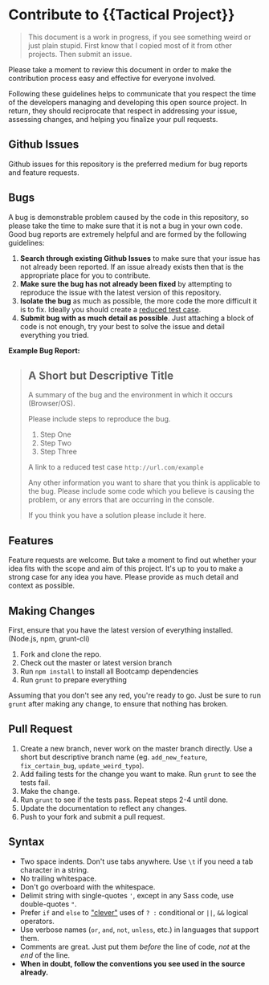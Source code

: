 # Contribute to {{Tactical Project}}

> This document is a work in progress, if you see something weird or just plain stupid. First know that I copied most of it from other projects. Then submit an issue.

Please take a moment to review this document in order to make the contribution process easy and effective for everyone involved.

Following these guidelines helps to communicate that you respect the time of the developers managing and developing this open source project. In return, they should reciprocate that respect in addressing your issue, assessing changes, and helping you finalize your pull requests.

## Github Issues

Github issues for this repository is the preferred medium for bug reports and feature requests.

## Bugs

A bug is demonstrable problem caused by the code in this repository, so please take the time to make sure that it is not a bug in your own code. Good bug reports are extremely helpful and are formed by the following guidelines:

1. **Search through existing Github Issues** to make sure that your issue has not already been reported. If an issue already exists then that is the appropriate place for you to contribute.
2. **Make sure the bug has not already been fixed** by attempting to reproduce the issue with the latest version of this repository.
3. **Isolate the bug** as much as possible, the more code the more difficult it is to fix. Ideally you should create a [reduced test case](http://css-tricks.com/reduced-test-cases/).
4. **Submit bug with as much detail as possible**. Just attaching a block of code is not enough, try your best to solve the issue and detail everything you tried.

**Example Bug Report:**

> ## A Short but Descriptive Title
>
> A summary of the bug and the environment in which it occurs (Browser/OS).
>
> Please include steps to reproduce the bug.
> 1. Step One
> 2. Step Two
> 3. Step Three
>
> A link to a reduced test case `http://url.com/example`
>
> Any other information you want to share that you think is applicable to the bug. Please include some code which you believe is causing the problem, or any errors that are occurring in the console.
>
> If you think you have a solution please include it here.

## Features

Feature requests are welcome. But take a moment to find out whether your idea fits with the scope and aim of this project. It's up to you to make a strong case for any idea you have. Please provide as much detail and context as possible.

## Making Changes

First, ensure that you have the latest version of everything installed. (Node.js, npm, grunt-cli)

1. Fork and clone the repo.
2. Check out the master or latest version branch
3. Run `npm install` to install all Bootcamp dependencies
4. Run `grunt` to prepare everything

Assuming that you don't see any red, you're ready to go. Just be sure to run `grunt` after making any change, to ensure that nothing has broken.

## Pull Request

1. Create a new branch, never work on the master branch directly. Use a short but descriptive branch name (eg. `add_new_feature`, `fix_certain_bug`, `update_weird_typo`).
2. Add failing tests for the change you want to make. Run `grunt` to see the tests fail.
3. Make the change.
4. Run `grunt` to see if the tests pass. Repeat steps 2-4 until done.
5. Update the documentation to reflect any changes.
6. Push to your fork and submit a pull request.

## Syntax

- Two space indents. Don't use tabs anywhere. Use `\t` if you need a tab character in a string.
- No trailing whitespace.
- Don't go overboard with the whitespace.
- Delimit string with single-quotes `'`, except in any Sass code, use double-quotes `"`.
- Prefer `if` and `else` to ["clever"](http://programmers.stackexchange.com/questions/25276/why-is-cleverness-considered-harmful-in-programming-by-some-people/25281#25281) uses of `? :` conditional or `||`, `&&` logical operators.
- Use verbose names (`or`, `and`, `not`, `unless`, etc.) in languages that support them.
- Comments are great. Just put them _before_ the line of code, _not_ at the _end_ of the line.
- **When in doubt, follow the conventions you see used in the source already.**
